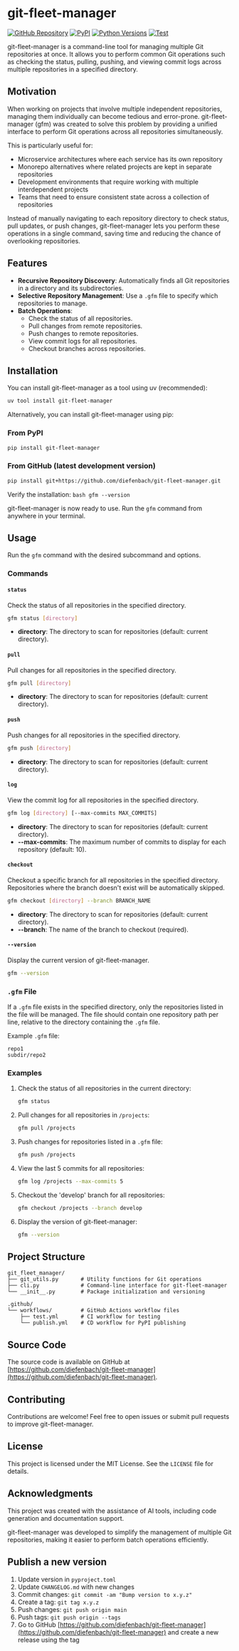 # git-fleet-manager

[![GitHub Repository](https://img.shields.io/badge/GitHub-Repository-blue.svg)](https://github.com/diefenbach/git-fleet-manager)
[![PyPI](https://img.shields.io/pypi/v/git-fleet-manager?label=PyPI)](https://pypi.org/project/git-fleet-manager/)
[![Python Versions](https://img.shields.io/badge/python-%3E%3D3.8-blue)](https://www.python.org/downloads/)
[![Test](https://github.com/diefenbach/git-fleet-manager/actions/workflows/test.yml/badge.svg)](https://github.com/diefenbach/git-fleet-manager/actions/workflows/test.yml)

git-fleet-manager is a command-line tool for managing multiple Git repositories at once. It allows you to perform common Git operations such as checking the status, pulling, pushing, and viewing commit logs across multiple repositories in a specified directory.

## Motivation

When working on projects that involve multiple independent repositories, managing them individually can become tedious and error-prone. git-fleet-manager (gfm) was created to solve this problem by providing a unified interface to perform Git operations across all repositories simultaneously.

This is particularly useful for:
- Microservice architectures where each service has its own repository
- Monorepo alternatives where related projects are kept in separate repositories
- Development environments that require working with multiple interdependent projects
- Teams that need to ensure consistent state across a collection of repositories

Instead of manually navigating to each repository directory to check status, pull updates, or push changes, git-fleet-manager lets you perform these operations in a single command, saving time and reducing the chance of overlooking repositories.


## Features

- **Recursive Repository Discovery**: Automatically finds all Git repositories in a directory and its subdirectories.
- **Selective Repository Management**: Use a `.gfm` file to specify which repositories to manage.
- **Batch Operations**:
  - Check the status of all repositories.
  - Pull changes from remote repositories.
  - Push changes to remote repositories.
  - View commit logs for all repositories.
  - Checkout branches across repositories.

## Installation

You can install git-fleet-manager as a tool using uv (recommended):

```bash
uv tool install git-fleet-manager
```

Alternatively, you can install git-fleet-manager using pip:

### From PyPI
```bash
pip install git-fleet-manager
```

### From GitHub (latest development version)
```bash
pip install git+https://github.com/diefenbach/git-fleet-manager.git
```

Verify the installation:
    ```bash
    gfm --version
    ```

git-fleet-manager is now ready to use. Run the `gfm` command from anywhere in your terminal.


## Usage

Run the `gfm` command with the desired subcommand and options.

### Commands

#### `status`
Check the status of all repositories in the specified directory.

```bash
gfm status [directory]
```

- **directory**: The directory to scan for repositories (default: current directory).

#### `pull`
Pull changes for all repositories in the specified directory.

```bash
gfm pull [directory]
```

- **directory**: The directory to scan for repositories (default: current directory).

#### `push`
Push changes for all repositories in the specified directory.

```bash
gfm push [directory]
```

- **directory**: The directory to scan for repositories (default: current directory).

#### `log`
View the commit log for all repositories in the specified directory.

```bash
gfm log [directory] [--max-commits MAX_COMMITS]
```

- **directory**: The directory to scan for repositories (default: current directory).
- **--max-commits**: The maximum number of commits to display for each repository (default: 10).

#### `checkout`
Checkout a specific branch for all repositories in the specified directory. Repositories where the branch doesn't exist will be automatically skipped.

```bash
gfm checkout [directory] --branch BRANCH_NAME
```

- **directory**: The directory to scan for repositories (default: current directory).
- **--branch**: The name of the branch to checkout (required).

#### `--version`
Display the current version of git-fleet-manager.

```bash
gfm --version
```

### `.gfm` File

If a `.gfm` file exists in the specified directory, only the repositories listed in the file will be managed. The file should contain one repository path per line, relative to the directory containing the `.gfm` file.

Example `.gfm` file:
```
repo1
subdir/repo2
```

### Examples

1. Check the status of all repositories in the current directory:
   ```bash
   gfm status
   ```

2. Pull changes for all repositories in `/projects`:
   ```bash
   gfm pull /projects
   ```

3. Push changes for repositories listed in a `.gfm` file:
   ```bash
   gfm push /projects
   ```

4. View the last 5 commits for all repositories:
   ```bash
   gfm log /projects --max-commits 5
   ```

5. Checkout the 'develop' branch for all repositories:
   ```bash
   gfm checkout /projects --branch develop
   ```

6. Display the version of git-fleet-manager:
   ```bash
   gfm --version
   ```

## Project Structure

```
git_fleet_manager/
├── git_utils.py       # Utility functions for Git operations
├── cli.py             # Command-line interface for git-fleet-manager
└── __init__.py        # Package initialization and versioning

.github/
└── workflows/         # GitHub Actions workflow files
    ├── test.yml       # CI workflow for testing
    └── publish.yml    # CD workflow for PyPI publishing
```

## Source Code

The source code is available on GitHub at [https://github.com/diefenbach/git-fleet-manager](https://github.com/diefenbach/git-fleet-manager).

## Contributing

Contributions are welcome! Feel free to open issues or submit pull requests to improve git-fleet-manager.

## License

This project is licensed under the MIT License. See the `LICENSE` file for details.

## Acknowledgments

This project was created with the assistance of AI tools, including code generation and documentation support.

git-fleet-manager was developed to simplify the management of multiple Git repositories, making it easier to perform batch operations efficiently.

## Publish a new version

1. Update version in `pyproject.toml`
2. Update `CHANGELOG.md` with new changes
3. Commit changes: `git commit -am "Bump version to x.y.z"`
4. Create a tag: `git tag x.y.z`
5. Push changes: `git push origin main`
6. Push tags: `git push origin --tags`
7. Go to GitHub [https://github.com/diefenbach/git-fleet-manager](https://github.com/diefenbach/git-fleet-manager) and create a new release using the tag
